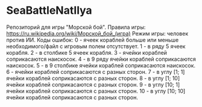 # SeaBattleNatIlya
Репозиторий для игры "Морской бой".
Правила игры: https://ru.wikipedia.org/wiki/Морской_бой_(игра)
Режим игры: человек против ИИ.
Коды ошибок: 
0 - ячеек кораблей больше или меньше необходимого/файл с игровым полем отсутствует.
1 - в ряду 5 ячеек корабля.
2 - в столбике 5 ячеек корабля.
3 - ячейки кораблей соприкасаются наискосок.
4 - в 9 ряду ячейки кораблей соприкасаются наискосок.
5 - в 9 столбике ячейки кораблей соприкасаются наискосок.
6 - ячейки кораблей соприкасаются с разных сторон.
7 - в углу [1; 1] ячейки кораблей соприкасаются с разных сторон.
8 - в углу [1; 10] ячейки кораблей соприкасаются с разных сторон.
9 - в углу [10; 1] ячейки кораблей соприкасаются с разных сторон.
10 - в углу [10; 10] ячейки кораблей соприкасаются с разных сторон.
